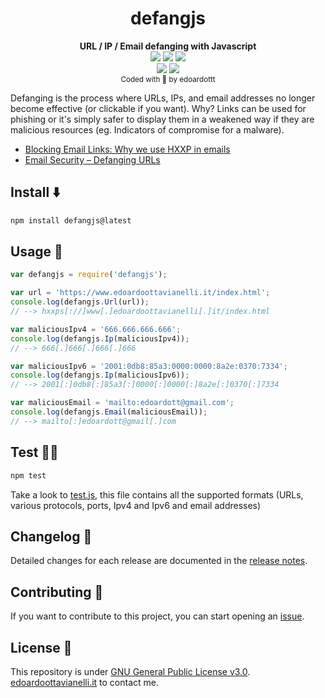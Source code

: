 <h1 align="center">
  <b>defangjs</b>
</h1>
<p align="center">
  <b>URL / IP / Email defanging with Javascript</b><br>
  <a href="https://www.npmjs.com/package/defangjs"><img src="https://github.com/edoardottt/images/blob/main/defangjs/npm.svg"></a>
  <a href="https://www.npmjs.com/package/defangjs"><img src="https://github.com/edoardottt/images/blob/main/defangjs/ipv6.svg"></a>
  <a href="https://www.npmjs.com/package/defangjs"><img src="https://github.com/edoardottt/images/blob/main/defangjs/dependencies.svg"></a>
  <br>
  <a href="https://github.com/edoardottt/defangjs/blob/main/LICENSE"><img src="https://github.com/edoardottt/images/blob/main/defangjs/license.svg"></a>
  <a href="https://runkit.com/edoardottt/runkit-npm-defangjs"><img src="https://github.com/edoardottt/images/blob/main/defangjs/runkit.svg"></a>
<br>
  <sub>Coded with 💙 by edoardottt</sub>
</p>

Defanging is the process where URLs, IPs, and email addresses no longer become effective (or clickable if you want). Why? Links can be used for phishing or it's simply safer to display them in a weakened way if they are malicious resources (eg. Indicators of compromise for a malware).

- [Blocking Email Links: Why we use HXXP in emails](https://privacymatters.ubc.ca/blocking-email-links-why-we-use-hxxp-emails)
- [Email Security – Defanging URLs](https://www.ibm.com/docs/en/sqsp/32.0?topic=SSBRUQ_32.0.0/com.ibm.resilient.doc/install/resilient_install_defangURLs.htm)


Install ⬇️
------

```bash
npm install defangjs@latest
```

Usage 🚀
-------

```Javascript
var defangjs = require('defangjs');

var url = 'https://www.edoardoottavianelli.it/index.html';
console.log(defangjs.Url(url)); 
// --> hxxps[://]www[.]edoardoottavianelli[.]it/index.html

var maliciousIpv4 = '666.666.666.666';
console.log(defangjs.Ip(maliciousIpv4)); 
// --> 666[.]666[.]666[.]666

var maliciousIpv6 = '2001:0db8:85a3:0000:0000:8a2e:0370:7334';
console.log(defangjs.Ip(maliciousIpv6));
// --> 2001[:]0db8[:]85a3[:]0000[:]0000[:]8a2e[:]0370[:]7334

var maliciousEmail = 'mailto:edoardott@gmail.com';
console.log(defangjs.Email(maliciousEmail));
// --> mailto[:]edoardott@gmail[.]com
```

Test 🧑‍🏭
-------

```bash
npm test
```

Take a look to [test.js](https://github.com/edoardottt/defangjs/blob/main/test.js), this file contains all the supported formats (URLs, various protocols, ports, Ipv4 and Ipv6 and email addresses)

Changelog 📌
-------
Detailed changes for each release are documented in the [release notes](https://github.com/edoardottt/defangjs/releases).

Contributing 🤝
------
If you want to contribute to this project, you can start opening an [issue](https://github.com/edoardottt/defangjs/issues).

License 📝
-------

This repository is under [GNU General Public License v3.0](https://github.com/edoardottt/defangjs/blob/main/LICENSE).  
[edoardoottavianelli.it](https://www.edoardoottavianelli.it) to contact me.
